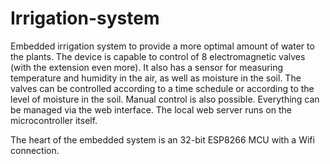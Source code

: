 # Irrigation-system
Embedded irrigation system to provide a more optimal amount of water to the plants. 
The device is capable to control of 8 electromagnetic valves (with the extension even more). It also has a sensor for measuring temperature and humidity in the air, as well as moisture in the soil.
The valves can be controlled according to a time schedule or according to the level of moisture in the soil. Manual control is also possible.
Everything can be managed via the web interface. The local web server runs on the microcontroller itself.

The heart of the embedded system is an 32-bit ESP8266 MCU with a Wifi connection. 

